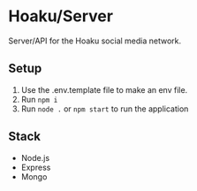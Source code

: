 # Hoaku/Server
Server/API for the Hoaku social media network.

## Setup
1. Use the .env.template file to make an env file.
2. Run `npm i`
3. Run `node .` or `npm start` to run the application

## Stack
- Node.js
- Express
- Mongo
